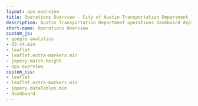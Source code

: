 ```yaml
---
layout: ops-overview
title: Operations Overview - City of Austin Transportation Department
description: Austin Transportation Department operations dashboard depicting information related to the installation of traffic and pedestrian signals in Austin, TX.
short-name: Operations Overview
custom_js:
- google-analytics
- d3.v4.min
- leaflet
- leaflet.extra-markers.min
- jquery-match-height
- ops-overview
custom_css:
- leaflet
- leaflet.extra-markers.min
- jquery.dataTables.min
- dashboard
---
```



